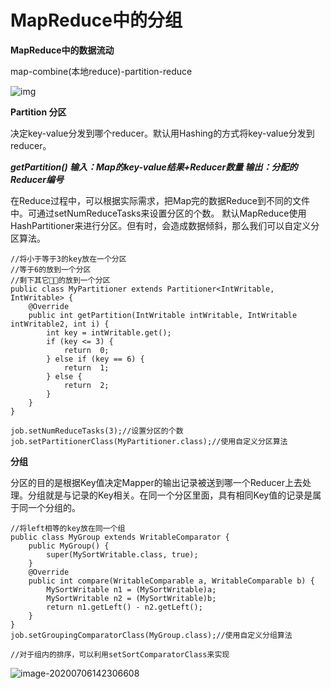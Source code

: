 # MapReduce中的分组

**MapReduce中的数据流动**

map-combine(本地reduce)-partition-reduce

![img](https://img-blog.csdnimg.cn/20190903173936954.png?x-oss-process=image/watermark,type_ZmFuZ3poZW5naGVpdGk,shadow_10,text_aHR0cHM6Ly9ibG9nLmNzZG4ubmV0L3BhdWwyNTA2NzA=,size_16,color_FFFFFF,t_70)

**Partition 分区**

决定key-value分发到哪个reducer。默认用Hashing的方式将key-value分发到reducer。

***getPartition() 输入：Map的key-value结果+Reducer数量 输出：分配的Reducer编号***

在Reduce过程中，可以根据实际需求，把Map完的数据Reduce到不同的文件中。可通过setNumReduceTasks来设置分区的个数。
默认MapReduce使用HashPartitioner来进行分区。但有时，会造成数据倾斜，那么我们可以自定义分区算法。

~~~
//将小于等于3的key放在一个分区
//等于6的放到一个分区
//剩下其它的放到一个分区
public class MyPartitioner extends Partitioner<IntWritable, IntWritable> {
    @Override
    public int getPartition(IntWritable intWritable, IntWritable intWritable2, int i) {
        int key = intWritable.get();
        if (key <= 3) {
            return  0;
        } else if (key == 6) {
            return  1;
        } else {
            return  2;
        }
    }
}

job.setNumReduceTasks(3);//设置分区的个数
job.setPartitionerClass(MyPartitioner.class);//使用自定义分区算法
~~~



**分组**

分区的目的是根据Key值决定Mapper的输出记录被送到哪一个Reducer上去处理。分组就是与记录的Key相关。在同一个分区里面，具有相同Key值的记录是属于同一个分组的。

~~~
//将left相等的key放在同一个组
public class MyGroup extends WritableComparator {
    public MyGroup() {
        super(MySortWritable.class, true);
    }
    @Override
    public int compare(WritableComparable a, WritableComparable b) {
        MySortWritable n1 = (MySortWritable)a;
        MySortWritable n2 = (MySortWritable)b;
        return n1.getLeft() - n2.getLeft();
    }
}
job.setGroupingComparatorClass(MyGroup.class);//使用自定义分组算法

//对于组内的排序，可以利用setSortComparatorClass来实现
~~~





![image-20200706142306608](C:\Users\lenovo\AppData\Roaming\Typora\typora-user-images\image-20200706142306608.png)

